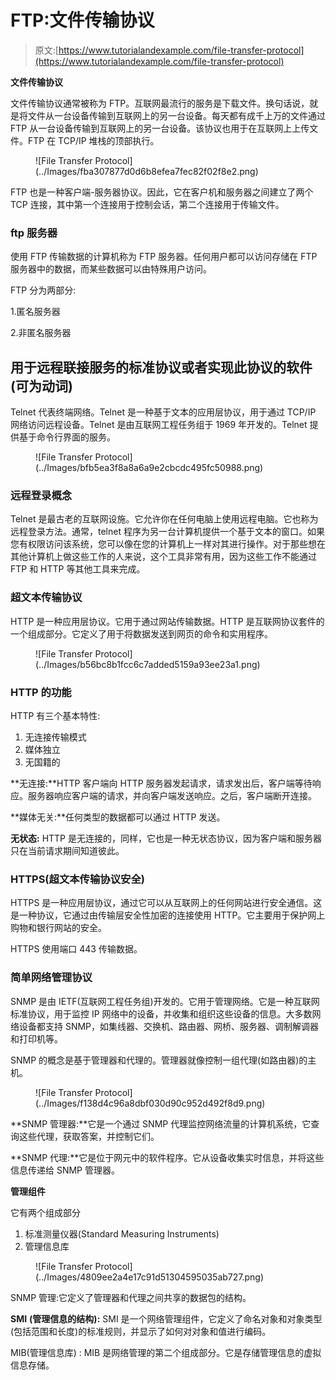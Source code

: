 # FTP:文件传输协议

> 原文:[https://www.tutorialandexample.com/file-transfer-protocol](https://www.tutorialandexample.com/file-transfer-protocol)

**文件传输协议**

文件传输协议通常被称为 FTP。互联网最流行的服务是下载文件。换句话说，就是将文件从一台设备传输到互联网上的另一台设备。每天都有成千上万的文件通过 FTP 从一台设备传输到互联网上的另一台设备。该协议也用于在互联网上上传文件。FTP 在 TCP/IP 堆栈的顶部执行。

<figure class="wp-block-image size-large">![File Transfer Protocol](../Images/fba307877d0d6b8efea7fec82f02f8e2.png)</figure>

FTP 也是一种客户端-服务器协议。因此，它在客户机和服务器之间建立了两个 TCP 连接，其中第一个连接用于控制会话，第二个连接用于传输文件。

### ftp 服务器

使用 FTP 传输数据的计算机称为 FTP 服务器。任何用户都可以访问存储在 FTP 服务器中的数据，而某些数据可以由特殊用户访问。

FTP 分为两部分:

1.匿名服务器

2.非匿名服务器

## 用于远程联接服务的标准协议或者实现此协议的软件(可为动词)

Telnet 代表终端网络。Telnet 是一种基于文本的应用层协议，用于通过 TCP/IP 网络访问远程设备。Telnet 是由互联网工程任务组于 1969 年开发的。Telnet 提供基于命令行界面的服务。

<figure class="wp-block-image size-large">![File Transfer Protocol](../Images/bfb5ea3f8a8a6a9e2cbcdc495fc50988.png)</figure>

### 远程登录概念

Telnet 是最古老的互联网设施。它允许你在任何电脑上使用远程电脑。它也称为远程登录方法。通常，telnet 程序为另一台计算机提供一个基于文本的窗口。如果您有权限访问该系统，您可以像在您的计算机上一样对其进行操作。对于那些想在其他计算机上做这些工作的人来说，这个工具非常有用，因为这些工作不能通过 FTP 和 HTTP 等其他工具来完成。

### 超文本传输协议

HTTP 是一种应用层协议。它用于通过网站传输数据。HTTP 是互联网协议套件的一个组成部分。它定义了用于将数据发送到网页的命令和实用程序。

<figure class="wp-block-image size-large">![File Transfer Protocol](../Images/b56bc8b1fcc6c7added5159a93ee23a1.png)</figure>

### HTTP 的功能

HTTP 有三个基本特性:

1.  无连接传输模式
2.  媒体独立
3.  无国籍的

**无连接:**HTTP 客户端向 HTTP 服务器发起请求，请求发出后，客户端等待响应。服务器响应客户端的请求，并向客户端发送响应。之后，客户端断开连接。

**媒体无关:**任何类型的数据都可以通过 HTTP 发送。

**无状态:** HTTP 是无连接的，同样，它也是一种无状态协议，因为客户端和服务器只在当前请求期间知道彼此。

### HTTPS(超文本传输协议安全)

HTTPS 是一种应用层协议，通过它可以从互联网上的任何网站进行安全通信。这是一种协议，它通过由传输层安全性加密的连接使用 HTTP。它主要用于保护网上购物和银行网站的安全。

HTTPS 使用端口 443 传输数据。

### 简单网络管理协议

SNMP 是由 IETF(互联网工程任务组)开发的。它用于管理网络。它是一种互联网标准协议，用于监控 IP 网络中的设备，并收集和组织这些设备的信息。大多数网络设备都支持 SNMP，如集线器、交换机、路由器、网桥、服务器、调制解调器和打印机等。

SNMP 的概念是基于管理器和代理的。管理器就像控制一组代理(如路由器)的主机。

<figure class="wp-block-image size-large">![File Transfer Protocol](../Images/f138d4c96a8dbf030d90c952d492f8d9.png)</figure>

**SNMP 管理器:**它是一个通过 SNMP 代理监控网络流量的计算机系统，它查询这些代理，获取答案，并控制它们。

**SNMP 代理:**它是位于网元中的软件程序。它从设备收集实时信息，并将这些信息传递给 SNMP 管理器。

**管理组件**

它有两个组成部分

1.  标准测量仪器(Standard Measuring Instruments)
2.  管理信息库

<figure class="wp-block-image size-large">![File Transfer Protocol](../Images/4809ee2a4e17c91d51304595035ab727.png)</figure>

SNMP 管理:它定义了管理器和代理之间共享的数据包的结构。

**SMI** **(管理信息的结构):** SMI 是一个网络管理组件，它定义了命名对象和对象类型(包括范围和长度)的标准规则，并显示了如何对对象和值进行编码。

MIB(管理信息库) : MIB 是网络管理的第二个组成部分。它是存储管理信息的虚拟信息存储。